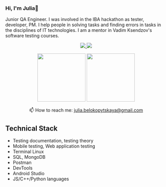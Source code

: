 ### Hi, I'm Julia👋
Junior QA Engineer. I was involved in the IBA hackathon as tester, developer, PM. I help people in solving tasks and finding errors in tasks in the disciplines of IT technologies. I am a mentor in Vadim Ksendzov's software testing courses.

<p align='center'>
   <a href="https://drive.google.com/file/d/1KNI3ZOkIBGBWH-F9FBor8bAao16-BVCo/view?usp=sharing">
      <img src="https://user-images.githubusercontent.com/93192847/183036594-a6a9ee74-0138-4149-b530-5c8500587a34.png"/>
   </a>
   <a href="https://www.linkedin.com/in/julia-belokopytskaya/">
       <img src="https://img.shields.io/badge/linkedin-%230077B5.svg?&style=for-the-badge&logo=linkedin&logoColor=white"/>
   </a>
</p>
<p align='center'>
   <a href="https://github-readme-stats.vercel.app/api?username=JuliaBelokopytskaya&show_icons=true&count_private=true">
       <img height=150 src="https://github-readme-stats.vercel.app/api?username=JuliaBelokopytskaya&show_icons=true&count_private=true"/></a>
   <a href="https://github.com/JuliaBelokopytskaya/github-readme-stats">
       <img height=150 src="https://github-readme-stats.vercel.app/api/top-langs/?username=JuliaBelokopytskaya&layout=compact"/></a>
</p>
<p align='center'>
   📫 How to reach me: <a href='mailto:julia.belokopytskaya@gmail.com'>julia.belokopytskaya@gmail.com</a>   
</p>

## Technical Stack
* Testing documentation, testing theory
* Mobile testing, Web application testing
* Terminal Linux 
* SQL, MongoDB  
* Postman
* DevTools
* Android Studio  
* JS/C++/Python languages    
